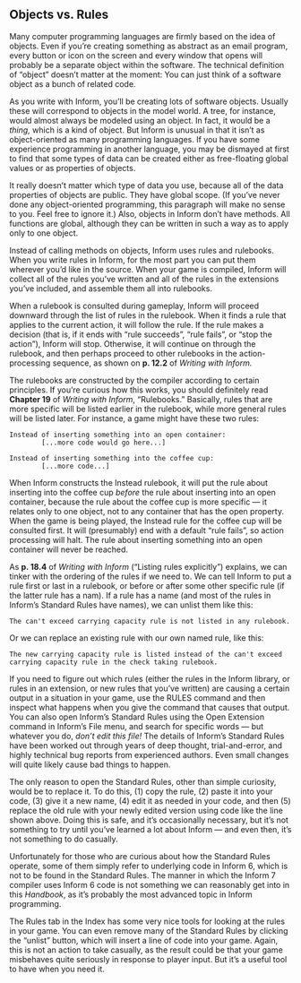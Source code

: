 ## Objects vs. Rules

Many computer programming languages are firmly based on the idea of objects. Even if you’re creating something as abstract as an email program, every button or icon on the screen and every window that opens will probably be a separate object within the software. The technical definition of “object” doesn’t matter at the moment: You can just think of a software object as a bunch of related code.

As you write with Inform, you’ll be creating lots of software objects. Usually these will correspond to objects in the model world. A tree, for instance, would almost always be modeled using an object. In fact, it would be a _thing,_ which is a kind of object. But Inform is unusual in that it isn’t as object-oriented as many programming languages. If you have some experience programming in another language, you may be dismayed at first to find that some types of data can be created either as free-floating global values or as properties of objects.

It really doesn’t matter which type of data you use, because all of the data properties of objects are public. They have global scope. (If you’ve never done any object-oriented programming, this paragraph will make no sense to you. Feel free to ignore it.) Also, objects in Inform don’t have methods. All functions are global, although they can be written in such a way as to apply only to one object.

Instead of calling methods on objects, Inform uses rules and rulebooks. When you write rules in Inform, for the most part you can put them wherever you’d like in the source. When your game is compiled, Inform will collect all of the rules you’ve written and all of the rules in the extensions you’ve included, and assemble them all into rulebooks.

When a rulebook is consulted during gameplay, Inform will proceed downward through the list of rules in the rulebook. When it finds a rule that applies to the current action, it will follow the rule. If the rule makes a decision (that is, if it ends with “rule succeeds”, “rule fails”, or “stop the action”), Inform will stop. Otherwise, it will continue on through the rulebook, and then perhaps proceed to other rulebooks in the action-processing sequence, as shown on **p. 12.2** of _Writing with Inform._

The rulebooks are constructed by the compiler according to certain principles. If you’re curious how this works, you should definitely read **Chapter 19** of _Writing with Inform_, “Rulebooks.” Basically, rules that are more specific will be listed earlier in the rulebook, while more general rules will be listed later. For instance, a game might have these two rules:

```inform7
Instead of inserting something into an open container:
        [...more code would go here...]

Instead of inserting something into the coffee cup:
        [...more code...]
```

When Inform constructs the Instead rulebook, it will put the rule about inserting into the coffee cup _before_ the rule about inserting into an open container, because the rule about the coffee cup is more specific — it relates only to one object, not to any container that has the open property. When the game is being played, the Instead rule for the coffee cup will be consulted first. It will (presumably) end with a default “rule fails”, so action processing will halt. The rule about inserting something into an open container will never be reached.

As **p. 18.4** of _Writing with Inform_ (“Listing rules explicitly”) explains, we can tinker with the ordering of the rules if we need to. We can tell Inform to put a rule first or last in a rulebook, or before or after some other specific rule (if the latter rule has a nam). If a rule has a name (and most of the rules in Inform’s Standard Rules have names), we can unlist them like this:

```inform7
The can't exceed carrying capacity rule is not listed in any rulebook.
```

Or we can replace an existing rule with our own named rule, like this:

```inform7
The new carrying capacity rule is listed instead of the can't exceed carrying capacity rule in the check taking rulebook.
```

If you need to figure out which rules (either the rules in the Inform library, or rules in an extension, or new rules that you’ve written) are causing a certain output in a situation in your game, use the RULES command and then inspect what happens when you give the command that causes that output. You can also open Inform’s Standard Rules using the Open Extension command in Inform’s File menu, and search for specific words — but whatever you do, _don’t edit this file!_ The details of Inform’s Standard Rules have been worked out through years of deep thought, trial-and-error, and highly technical bug reports from experienced authors. Even small changes will quite likely cause bad things to happen.

The only reason to open the Standard Rules, other than simple curiosity, would be to replace it. To do this, (1) copy the rule, (2) paste it into your code, (3) give it a new name, (4) edit it as needed in your code, and then (5) replace the old rule with your newly edited version using code like the line shown above. Doing this is safe, and it’s occasionally necessary, but it’s not something to try until you’ve learned a lot about Inform — and even then, it’s not something to do casually.

Unfortunately for those who are curious about how the Standard Rules operate, some of them simply refer to underlying code in Inform 6, which is not to be found in the Standard Rules. The manner in which the Inform 7 compiler uses Inform 6 code is not something we can reasonably get into in this _Handbook_, as it’s probably the most advanced topic in Inform programming.

The Rules tab in the Index has some very nice tools for looking at the rules in your game. You can even remove many of the Standard Rules by clicking the “unlist” button, which will insert a line of code into your game. Again, this is not an action to take casually, as the result could be that your game misbehaves quite seriously in response to player input. But it’s a useful tool to have when you need it.
